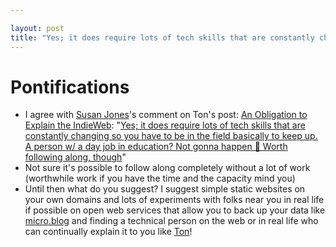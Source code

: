 ```yaml
---

layout: post
title: "Yes; it does require lots of tech skills that are constantly changing so you have to be in the (software) field basically to keep up (with the Open Web and Indie Web)"
---
```


# Pontifications

* I agree with [Susan Jones](https://resourceroomblog.wordpress.com/)'s comment on Ton's post: [An Obligation to Explain the IndieWeb](https://www.zylstra.org/blog/2019/06/an-obligation-to-explain-the-indieweb/): "[Yes; it  does require lots of tech skills that are constantly changing so you have to be in the field basically to keep up.   A person w/ a day 
  job in education?  Not gonna happen 🙂   Worth following along, though](https://www.zylstra.org/blog/2019/06/an-obligation-to-explain-the-indieweb/#comment-126959)"
* Not sure it's possible to follow along completely without a lot of work (worthwhile work if you have the time and the capacity mind you)
* Until then what do you suggest? I suggest simple static websites  on your own domains and lots of experiments with folks near you in real life if possible on open web services that allow you to back up your data like [micro.blog](https://micro.blog/) and finding a technical person on the web or in real life  who can continually explain it to you like [Ton](https://www.zylstra.org/blog/)!